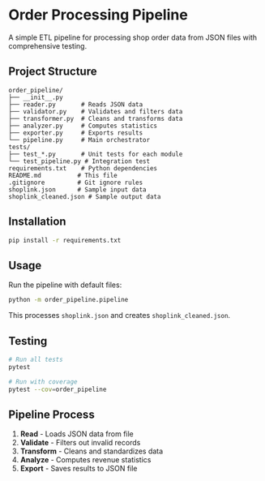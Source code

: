 # Order Processing Pipeline

A simple ETL pipeline for processing shop order data from JSON files with comprehensive testing.

## Project Structure

```
order_pipeline/
├── __init__.py
├── reader.py       # Reads JSON data
├── validator.py    # Validates and filters data
├── transformer.py  # Cleans and transforms data
├── analyzer.py     # Computes statistics
├── exporter.py     # Exports results
└── pipeline.py     # Main orchestrator
tests/
├── test_*.py       # Unit tests for each module
└── test_pipeline.py # Integration test
requirements.txt    # Python dependencies
README.md          # This file
.gitignore         # Git ignore rules
shoplink.json      # Sample input data
shoplink_cleaned.json # Sample output data
```

## Installation

```bash
pip install -r requirements.txt
```

## Usage

Run the pipeline with default files:
```bash
python -m order_pipeline.pipeline
```

This processes `shoplink.json` and creates `shoplink_cleaned.json`.

## Testing

```bash
# Run all tests
pytest

# Run with coverage
pytest --cov=order_pipeline
```

## Pipeline Process

1. **Read** - Loads JSON data from file
2. **Validate** - Filters out invalid records 
3. **Transform** - Cleans and standardizes data
4. **Analyze** - Computes revenue statistics
5. **Export** - Saves results to JSON file
